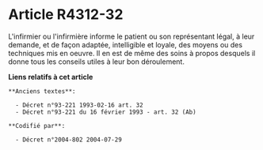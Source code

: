 # Article R4312-32

L'infirmier ou l'infirmière informe le patient ou son représentant légal, à leur demande, et de façon adaptée, intelligible
et loyale, des moyens ou des techniques mis en oeuvre. Il en est de même des soins à propos desquels il donne tous les
conseils utiles à leur bon déroulement.

**Liens relatifs à cet article**

	**Anciens textes**:

	  - Décret n°93-221 1993-02-16 art. 32
	  - Décret n°93-221 du 16 février 1993 - art. 32 (Ab)

	**Codifié par**:

	  - Décret n°2004-802 2004-07-29

